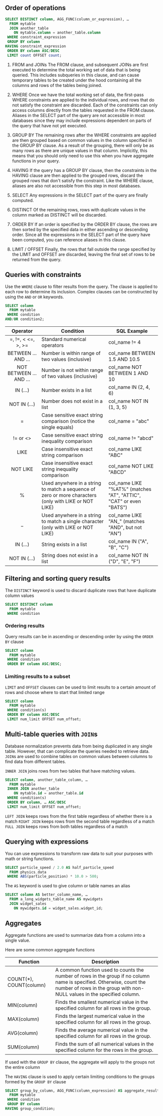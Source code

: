 ## Order of operations

``` SQL
SELECT DISTINCT column, AGG_FUNC(column_or_expression), …
  FROM mytable
  JOIN another_table
    ON mytable.column = another_table.column
 WHERE constraint_expression
 GROUP BY column
HAVING constraint_expression
 ORDER BY column ASC/DESC
 LIMIT count OFFSET count;
```

1. FROM and JOINs
The FROM clause, and subsequent JOINs are first executed to determine the total 
working set of data that is being queried. This includes subqueries in this 
clause, and can cause temporary tables to be created under the hood containing 
all the columns and rows of the tables being joined.

2. WHERE
Once we have the total working set of data, the first-pass WHERE constraints are
applied to the individual rows, and rows that do not satisfy the constraint are
discarded. Each of the constraints can only access columns directly from the 
tables requested in the FROM clause. Aliases in the SELECT part of the query are 
not accessible in most databases since they may include expressions dependent on 
parts of the query that have not yet executed.

3. GROUP BY
The remaining rows after the WHERE constraints are applied are then grouped based 
on common values in the column specified in the GROUP BY clause. As a result of 
the grouping, there will only be as many rows as there are unique values in that 
column. Implicitly, this means that you should only need to use this when you 
have aggregate functions in your query.

4. HAVING
If the query has a GROUP BY clause, then the constraints in the HAVING clause are 
then applied to the grouped rows, discard the grouped rows that don't satisfy the 
constraint. Like the WHERE clause, aliases are also not accessible from this step 
in most databases.

5. SELECT
Any expressions in the SELECT part of the query are finally computed.

6. DISTINCT
Of the remaining rows, rows with duplicate values in the column marked as DISTINCT 
will be discarded.

7. ORDER BY
If an order is specified by the ORDER BY clause, the rows are then sorted by the 
specified data in either ascending or descending order. Since all the expressions 
in the SELECT part of the query have been computed, you can reference aliases in 
this clause.

8. LIMIT / OFFSET
Finally, the rows that fall outside the range specified by the LIMIT and OFFSET 
are discarded, leaving the final set of rows to be returned from the query.

## Queries with constraints

Use the `WHERE` clause to filter results from the query. The clause is applied to
each row to determine its inclusion. Complex clauses can be constructed by using
the `AND` or `OR` keywords. 

``` SQL
SELECT column
  FROM mytable
 WHERE condition
AND/OR condition2;
```

|       Operator      | Condition                                                                                             | SQL Example                                                        |
|:-------------------:|-------------------------------------------------------------------------------------------------------|--------------------------------------------------------------------|
|  =, !=, < <=, >, >= | Standard numerical operators                                                                          | col_name != 4                                                      |
|   BETWEEN … AND …   | Number is within range of two values (inclusive)                                                      | col_name BETWEEN 1.5 AND 10.5                                      |
| NOT BETWEEN … AND … | Number is not within range of two values (inclusive)                                                  | col_name NOT BETWEEN 1 AND 10                                      |
|        IN (…)       | Number exists in a list                                                                               | col_name IN (2, 4, 6)                                              |
|      NOT IN (…)     | Number does not exist in a list                                                                       | col_name NOT IN (1, 3, 5)                                          |
|          =          | Case sensitive exact string comparison (notice the single equals)                                     | col_name = "abc"                                                   |
|       != or <>      | Case sensitive exact string inequality comparison                                                     | col_name != "abcd"                                                 |
|         LIKE        | Case insensitive exact string comparison                                                              | col_name LIKE "ABC"                                                |
|       NOT LIKE      | Case insensitive exact string inequality comparison                                                   | col_name NOT LIKE "ABCD"                                           |
|          %          | Used anywhere in a string to match a sequence of zero or more characters (only with LIKE or NOT LIKE) | col_name LIKE "%AT%" (matches "AT", "ATTIC", "CAT" or even "BATS") |
|          _          | Used anywhere in a string to match a single character (only with LIKE or NOT LIKE)                    | col_name LIKE "AN_" (matches "AND", but not "AN")                  |
|        IN (…)       | String exists in a list                                                                               | col_name IN ("A", "B", "C")                                        |
|      NOT IN (…)     | String does not exist in a list                                                                       | col_name NOT IN ("D", "E", "F")                                    |

## Filtering and sorting query results

The `DISTINCT` keyword is used to discard duplicate rows that have duplicate 
column values

``` SQL
SELECT DISTINCT column
  FROM mytable
 WHERE condition
```

### Ordering results

Query results can be in ascending or descending order by using the `ORDER BY` clause

``` SQL
SELECT column
  FROM mytable
 WHERE condition
 ORDER BY column ASC/DESC;
```

### Limiting results to a subset

`LIMIT` and `OFFSET` clauses can be used to limit results to a certain amount of 
rows and choose where to start that limited range

``` SQL
SELECT column
  FROM mytable
 WHERE condition(s)
 ORDER BY column ASC/DESC
 LIMIT num_limit OFFSET num_offset;
```

## Multi-table queries with `JOIN`s

Database normalization prevents data from being duplicated in any single table. 
However, that can complicate the queries needed to retrieve data. `JOIN`s are used
to combine tables on common values between columns to find data from different 
tables.

`INNER JOIN` joins rows from two tables that have matching values. 

``` SQL
SELECT column, another_table_column, …
  FROM mytable
 INNER JOIN another_table 
    ON mytable.id = another_table.id
 WHERE condition(s)
 ORDER BY column, … ASC/DESC
 LIMIT num_limit OFFSET num_offset;
```

`LEFT JOIN` keeps rows from the first table regardless of whether there is a match
`RIGHT JOIN` keeps rows from the second table regardless of a match
`FULL JOIN` keeps rows from both tables regardless of a match

## Querying with expressions

You can use expressions to transform raw data to suit your purposes with math or
string functions. 

``` SQL
SELECT particle_speed / 2.0 AS half_particle_speed
  FROM physics_data
 WHERE ABS(particle_position) * 10.0 > 500;
```

The `AS` keyword is used to give column or table names an alias

``` SQL
SELECT column AS better_column_name, …
  FROM a_long_widgets_table_name AS mywidgets
  JOIN widget_sales
    ON mywidgets.id = widget_sales.widget_id;
```

## Aggregates

Aggregate functions are used to summarize data from a column into a single value.

Here are some common aggregate functions

| Function                | Description                                                                                                                                                                                     |
|-------------------------|-------------------------------------------------------------------------------------------------------------------------------------------------------------------------------------------------|
| COUNT(*), COUNT(column) | A common function used to counts the number of rows in the group if no column name is specified. Otherwise, count the number of rows in the group with non-NULL values in the specified column. |
| MIN(column)             | Finds the smallest numerical value in the specified column for all rows in the group.                                                                                                           |
| MAX(column)             | Finds the largest numerical value in the specified column for all rows in the group.                                                                                                            |
| AVG(column)             | Finds the average numerical value in the specified column for all rows in the group.                                                                                                            |
| SUM(column)             | Finds the sum of all numerical values in the specified column for the rows in the group.                                                                                                        |

If used with the `GROUP BY` clause, the aggregate will apply to the groups not 
the entire column

The `HAVING` clause is used to apply certain limiting conditions to the groups 
formed by the `GROUP BY` clause

``` SQL
SELECT group_by_column, AGG_FUNC(column_expression) AS aggregate_result_alias, …
  FROM mytable
 WHERE condition
 GROUP BY column
HAVING group_condition;
```